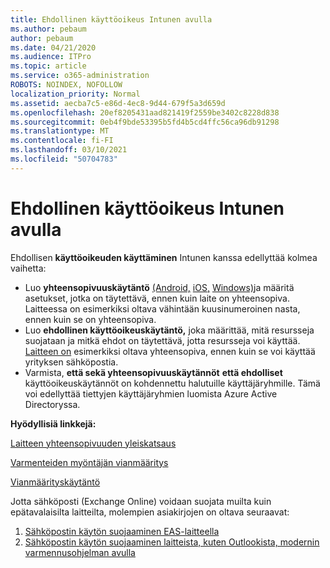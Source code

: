 ```yaml
---
title: Ehdollinen käyttöoikeus Intunen avulla
ms.author: pebaum
author: pebaum
ms.date: 04/21/2020
ms.audience: ITPro
ms.topic: article
ms.service: o365-administration
ROBOTS: NOINDEX, NOFOLLOW
localization_priority: Normal
ms.assetid: aecba7c5-e86d-4ec8-9d44-679f5a3d659d
ms.openlocfilehash: 20ef8205431aad821419f2559be3402c8228d838
ms.sourcegitcommit: 0eb4f9bde53395b5fd4b5cd4ffc56ca96db91298
ms.translationtype: MT
ms.contentlocale: fi-FI
ms.lasthandoff: 03/10/2021
ms.locfileid: "50704783"
---
```

# <a name="conditional-access-with-intune"></a>Ehdollinen käyttöoikeus Intunen avulla

Ehdollisen  **käyttöoikeuden käyttäminen**  Intunen kanssa edellyttää kolmea vaihetta:

- Luo  **yhteensopivuuskäytäntö** [(Android,](https://docs.microsoft.com/intune/compliance-policy-create-android)  [iOS,](https://docs.microsoft.com/intune/compliance-policy-create-ios)  [Windows)](https://docs.microsoft.com//intune/compliance-policy-create-windows)ja määritä asetukset, jotka on täytettävä, ennen kuin laite on yhteensopiva. Laitteessa on esimerkiksi oltava vähintään kuusinumeroinen nasta, ennen kuin se on yhteensopiva.
- Luo **ehdollinen käyttöoikeuskäytäntö,**  joka määrittää, mitä resursseja suojataan ja mitkä ehdot on täytettävä, jotta resursseja voi käyttää.  [Laitteen on](https://docs.microsoft.com/intune/tutorial-protect-email-on-unmanaged-devices#create-conditional-access-policies)  esimerkiksi oltava yhteensopiva, ennen kuin se voi käyttää yrityksen sähköpostia.
- Varmista, **että sekä yhteensopivuuskäytännöt**  **että ehdolliset**  käyttöoikeuskäytännöt on kohdennettu halutuille käyttäjäryhmille. Tämä voi edellyttää tiettyjen käyttäjäryhmien luomista Azure Active Directoryssa.

**Hyödyllisiä linkkejä:**

[Laitteen yhteensopivuuden yleiskatsaus](https://docs.microsoft.com/intune/device-compliance-get-started)

[Varmenteiden myöntäjän vianmääritys](https://docs.microsoft.com/intune/troubleshoot-conditional-access)

[Vianmäärityskäytäntö](https://docs.microsoft.com/troubleshoot/mem/intune/troubleshoot-policies-in-microsoft-intune)

Jotta sähköposti (Exchange Online) voidaan suojata muilta kuin epätavalaisilta laitteilta, molempien asiakirjojen on oltava seuraavat:

1. [Sähköpostin käytön suojaaminen EAS-laitteella](https://docs.microsoft.com/intune/tutorial-protect-email-on-unmanaged-devices)
2. [Sähköpostin käytön suojaaminen laitteista, kuten Outlookista, modernin varmennusohjelman avulla](https://docs.microsoft.com/intune/tutorial-protect-email-on-enrolled-devices)